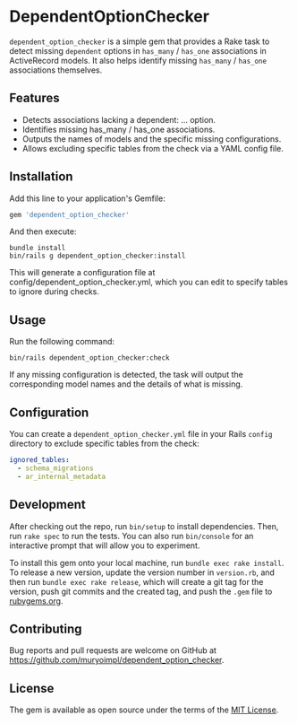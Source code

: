 # DependentOptionChecker

`dependent_option_checker` is a simple gem that provides a Rake task to detect missing `dependent` options in `has_many` / `has_one` associations in ActiveRecord models. It also helps identify missing `has_many` / `has_one` associations themselves.

## Features

- Detects associations lacking a dependent: ... option.
- Identifies missing has_many / has_one associations.
- Outputs the names of models and the specific missing configurations.
- Allows excluding specific tables from the check via a YAML config file.

## Installation

Add this line to your application's Gemfile:
```ruby
gem 'dependent_option_checker'
```

And then execute:
```console
bundle install
bin/rails g dependent_option_checker:install
```

This will generate a configuration file at config/dependent_option_checker.yml, which you can edit to specify tables to ignore during checks.

## Usage

Run the following command:

```console
bin/rails dependent_option_checker:check
```

If any missing configuration is detected, the task will output the corresponding model names and the details of what is missing.


## Configuration

You can create a `dependent_option_checker.yml` file in your Rails `config` directory to exclude specific tables from the check:

```yaml
ignored_tables:
  - schema_migrations
  - ar_internal_metadata
```

## Development

After checking out the repo, run `bin/setup` to install dependencies. Then, run `rake spec` to run the tests. You can also run `bin/console` for an interactive prompt that will allow you to experiment.

To install this gem onto your local machine, run `bundle exec rake install`. To release a new version, update the version number in `version.rb`, and then run `bundle exec rake release`, which will create a git tag for the version, push git commits and the created tag, and push the `.gem` file to [rubygems.org](https://rubygems.org).

## Contributing

Bug reports and pull requests are welcome on GitHub at https://github.com/muryoimpl/dependent_option_checker.

## License

The gem is available as open source under the terms of the [MIT License](https://opensource.org/licenses/MIT).

